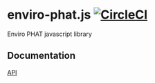 # enviro-phat.js [![CircleCI](https://circleci.com/gh/AlejandroHerr/enviro-phat.js.svg?style=svg)](https://circleci.com/gh/AlejandroHerr/enviro-phat.js)
Enviro PHAT javascript library

## Documentation
[API](API.md)
